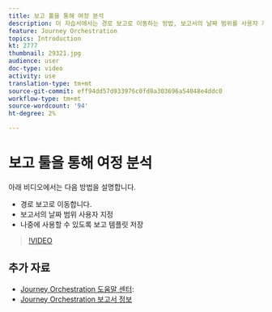 ```yaml
---
title: 보고 툴을 통해 여정 분석
description: 이 자습서에서는 경로 보고로 이동하는 방법, 보고서의 날짜 범위를 사용자 지정하는 방법 및 나중에 사용할 수 있도록 보고 템플릿을 저장하는 방법에 대해 설명합니다.
feature: Journey Orchestration
topics: Introduction
kt: 2777
thumbnail: 29321.jpg
audience: user
doc-type: video
activity: use
translation-type: tm+mt
source-git-commit: eff94dd57d933976c0fd0a303696a54048e4ddc0
workflow-type: tm+mt
source-wordcount: '94'
ht-degree: 2%

---
```



# 보고 툴을 통해 여정 분석

아래 비디오에서는 다음 방법을 설명합니다.

* 경로 보고로 이동합니다.
* 보고서의 날짜 범위 사용자 지정
* 나중에 사용할 수 있도록 보고 템플릿 저장

>[!VIDEO](https://video.tv.adobe.com/v/29321?quality=12)

## 추가 자료

* [Journey Orchestration 도움말 센터](https://docs.adobe.com/content/help/en/journeys/using/journey-orchestration-home.html):
* [Journey Orchestration 보고서 정보](https://docs.adobe.com/content/help/en/journeys/using/journey-reports/about-journey-reports.html)
